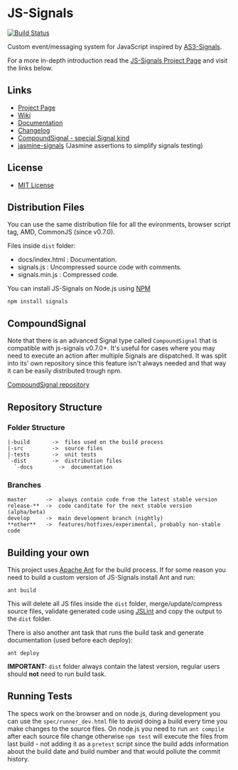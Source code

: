 # JS-Signals #

[![Build Status](https://secure.travis-ci.org/millermedeiros/js-signals.png)](https://travis-ci.org/millermedeiros/js-signals)

Custom event/messaging system for JavaScript inspired by [AS3-Signals](https://github.com/robertpenner/as3-signals).

For a more in-depth introduction read the [JS-Signals Project Page](http://millermedeiros.github.com/js-signals/) and visit the links below.


## Links ##

 * [Project Page](http://millermedeiros.github.com/js-signals/)
 * [Wiki](http://github.com/millermedeiros/js-signals/wiki/)
 * [Documentation](http://millermedeiros.github.com/js-signals/docs)
 * [Changelog](http://github.com/millermedeiros/js-signals/blob/master/CHANGELOG.md)
 * [CompoundSignal - special Signal kind](https://github.com/millermedeiros/CompoundSignal)
 * [jasmine-signals](https://github.com/AdamNowotny/jasmine-signals)
   (Jasmine assertions to simplify signals testing)


## License ##

 * [MIT License](http://www.opensource.org/licenses/mit-license.php)


## Distribution Files ##

You can use the same distribution file for all the evironments, browser script
tag, AMD, CommonJS (since v0.7.0).

Files inside `dist` folder:

 * docs/index.html : Documentation.
 * signals.js : Uncompressed source code with comments.
 * signals.min.js : Compressed code.

You can install JS-Signals on Node.js using [NPM](http://npmjs.org/)

    npm install signals


## CompoundSignal

Note that there is an advanced Signal type called `CompoundSignal` that is
compatible with js-signals v0.7.0+. It's useful for cases where you may need to
execute an action after multiple Signals are dispatched. It was split into its'
own repository since this feature isn't always needed and that way it can be
easily distributed trough npm.

[CompoundSignal repository](https://github.com/millermedeiros/CompoundSignal)



## Repository Structure ##

### Folder Structure ###

    |-build       ->  files used on the build process
    |-src         ->  source files
    |-tests       ->  unit tests
    `-dist        ->  distribution files
      `-docs        ->  documentation

### Branches ###

    master      ->  always contain code from the latest stable version
    release-**  ->  code canditate for the next stable version (alpha/beta)
    develop     ->  main development branch (nightly)
    **other**   ->  features/hotfixes/experimental, probably non-stable code


## Building your own ##

This project uses [Apache Ant](http://ant.apache.org/) for the build process. If for some reason you need to build a custom version of JS-Signals install Ant and run:

    ant build

This will delete all JS files inside the `dist` folder, merge/update/compress source files, validate generated code using [JSLint](http://www.jslint.com/) and copy the output to the `dist` folder.

There is also another ant task that runs the build task and generate
documentation (used before each deploy):

    ant deploy

**IMPORTANT:** `dist` folder always contain the latest version, regular users should **not** need to run build task.


## Running Tests ##

The specs work on the browser and on node.js, during development you can use
the `spec/runner_dev.html` file to avoid doing a build every time you make
changes to the source files. On node.js you need to run `ant compile` after
each source file change otherwise `npm test` will execute the files from last
build - not adding it as a `pretest` script since the build adds information
about the build date and build number and that would pollute the commit
history.

   
